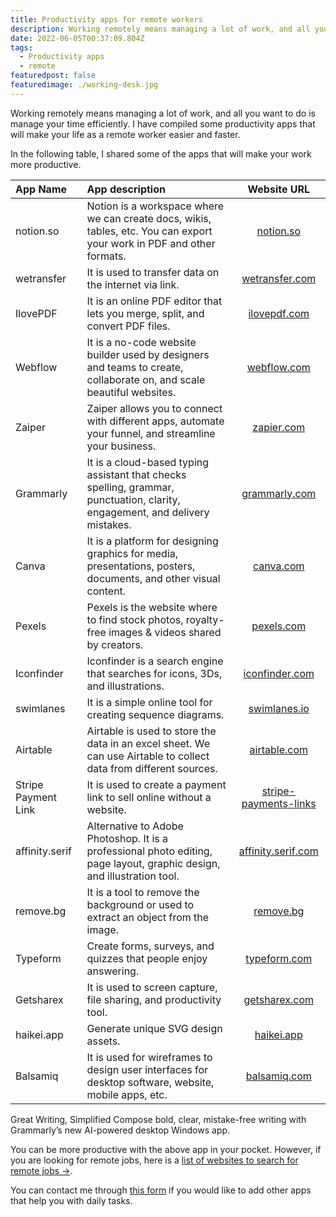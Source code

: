 ```yaml
---
title: Productivity apps for remote workers
description: Working remotely means managing a lot of work, and all you want to do is manage your time efficiently. I have compiled some productivity apps that will make your life as a remote worker easier and faster.
date: 2022-06-05T00:37:09.804Z
tags:
  - Productivity apps
  - remote
featuredpost: false
featuredimage: ./working-desk.jpg
---
```


Working remotely means managing a lot of work, and all you want to do is manage your time efficiently. I have compiled some productivity apps that will make your life as a remote worker easier and faster.

In the following table, I shared some of the apps that will make your work more productive.

| App Name            | App description                                                                                                              |                                Website URL                                 |
| :------------------ | :--------------------------------------------------------------------------------------------------------------------------- | :------------------------------------------------------------------------: |
| notion.so           | Notion is a workspace where we can create docs, wikis, tables, etc. You can export your work in PDF and other formats.       |                     [notion.so](https://www.notion.so)                     |
| wetransfer          | It is used to transfer data on the internet via link.                                                                        |                  [wetransfer.com](https://wetransfer.com)                  |
| IlovePDF            | It is an online PDF editor that lets you merge, split, and convert PDF files.                                                |                  [ilovepdf.com](https://www.ilovepdf.com)                  |
| Webflow             | It is a no-code website builder used by designers and teams to create, collaborate on, and scale beautiful websites.         |                     [webflow.com](https://webflow.com)                     |
| Zaiper              | Zaiper allows you to connect with different apps, automate your funnel, and streamline your business.                        |                      [zapier.com](https://zapier.com)                      |
| Grammarly           | It is a cloud-based typing assistant that checks spelling, grammar, punctuation, clarity, engagement, and delivery mistakes. |                   [grammarly.com](https://grammarly.com)                   |
| Canva               | It is a platform for designing graphics for media, presentations, posters, documents, and other visual content.              |                     [canva.com](https://www.canva.com)                     |
| Pexels              | Pexels is the website where to find stock photos, royalty-free images & videos shared by creators.                           |                    [pexels.com](https://www.pexels.com)                    |
| Iconfinder          | Iconfinder is a search engine that searches for icons, 3Ds, and illustrations.                                               |                [iconfinder.com](https://www.iconfinder.com)                |
| swimlanes           | It is a simple online tool for creating sequence diagrams.                                                                   |                    [swimlanes.io](https://swimlanes.io)                    |
| Airtable            | Airtable is used to store the data in an excel sheet. We can use Airtable to collect data from different sources.            |                    [airtable.com](https://airtable.com)                    |
| Stripe Payment Link | It is used to create a payment link to sell online without a website.                                                        | [stripe-payments-links](https://stripe.com/en-gbus/payments/payment-links) |
| affinity.serif      | Alternative to Adobe Photoshop. It is a professional photo editing, page layout, graphic design, and illustration tool.      |              [affinity.serif.com](https://affinity.serif.com)              |
| remove.bg           | It is a tool to remove the background or used to extract an object from the image.                                           |                     [remove.bg](https://www.remove.bg)                     |
| Typeform            | Create forms, surveys, and quizzes that people enjoy answering.                                                              |                  [typeform.com](https://www.typeform.com)                  |
| Getsharex           | It is used to screen capture, file sharing, and productivity tool.                                                           |                   [getsharex.com](https://getsharex.com)                   |
| haikei.app          | Generate unique SVG design assets.                                                                                           |                      [haikei.app](https://haikei.app)                      |
| Balsamiq            | It is used for wireframes to design user interfaces for desktop software, website, mobile apps, etc.                         |                    [balsamiq.com](https://balsamiq.com)                    |

Great Writing,
Simplified
Compose bold, clear, mistake-free writing with Grammarly’s new AI-powered desktop Windows app.

You can be more productive with the above app in your pocket. However, if you are looking for remote jobs, here is a [list of websites to search for remote jobs →](https://taimoorsattar.dev/blogs/remote-jobs-website).

You can contact me through [this form](https://taimoorsattar.dev/contact?from=header) if you would like to add other apps that help you with daily tasks.
